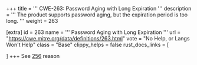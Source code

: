 +++
title = '''
CWE-263: Password Aging with Long Expiration
'''
description	= '''
The product supports password aging, but the expiration period is too long.
'''
weight = 263

[extra]
id = 263
name = '''
Password Aging with Long Expiration
'''
url = "https://cwe.mitre.org/data/definitions/263.html"
vote = "No Help, or Langs Won't Help"
class = "Base"
clippy_helps = false
rust_docs_links = [

]
+++
See [256](/cwes/cwe-256) reason
